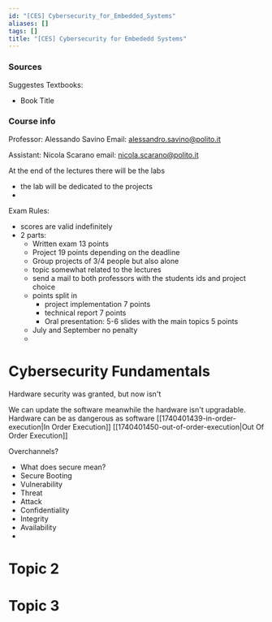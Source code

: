 ```yaml
---
id: "[CES] Cybersecurity_for_Embedded_Systems"
aliases: []
tags: []
title: "[CES] Cybersecurity for Embededd Systems"
---
```


### Sources 

Suggestes Textbooks:
 - Book Title

### Course info 
Professor: Alessando Savino
Email: alessandro.savino@polito.it

Assistant: Nicola Scarano
email: nicola.scarano@polito.it

At the end of the lectures there will be the labs
 - the lab will be dedicated to the projects
 - 

Exam Rules:
 - scores are valid indefinitely   
 - 2 parts:
    - Written exam 13 points
    - Project 19 points depending on the deadline 
    - Group projects of 3/4 people but also alone
    - topic somewhat related to the lectures 
    - send a mail to both professors with the students ids and 
    project choice
    - points split in 
        - project implementation 7 points
        - technical report 7 points
        - Oral presentation: 5-6 slides with the main topics  5 points
    - July and September no penalty 
    - 
# Cybersecurity Fundamentals

Hardware security was granted, but now isn't 

We can update the software meanwhile the hardware isn't upgradable.
Hardware can be as dangerous as software
[[1740401439-in-order-execution|In Order Execution]]
[[1740401450-out-of-order-execution|Out Of Order Execution]]

Overchannels?

- What does secure mean?
- Secure Booting  
- Vulnerability
- Threat
- Attack
- Confidentiality
- Integrity
- Availability
- 

# Topic 2 

# Topic 3

